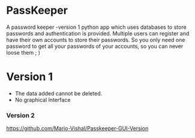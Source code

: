 # PassKeeper
A password keeper -version 1 python app which uses databases to store passwords and authentication is provided. Multiple users can register and have their own accounts to store their passwords. So you only need one password to get all your passwords of your accounts, so you can never loose them ; )

# Version 1

- The data added cannot be deleted.
- No graphical Interface

### Version 2 

https://github.com/Mario-Vishal/Passkeeper-GUI-Version
